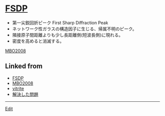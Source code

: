 # [FSDP](FSDP)


* 第一尖鋭回折ピーク First Sharp Diffraction Peak
* ネットワーク性ガラスの構造因子に生じる、帰属不明のピーク。
* 隣接原子間距離よりも少し長距離側(短波長側)に現れる。
* 密度を高めると消滅する。



[MBO2008](MBO2008) 


## Linked from

* [FSDP](FSDP.md)
* [MBO2008](MBO2008.md)
* [vitrite](vitrite.md)
* [解決した問題](解決した問題.md)


----
[Edit](https://github.com/vitroid/vitroid.github.io/edit/master/MD/FSDP.md)

